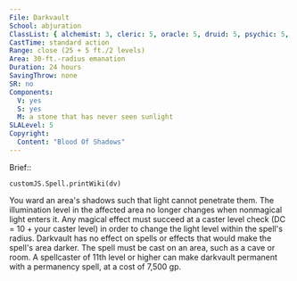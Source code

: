 ```yaml
---
File: Darkvault
School: abjuration
ClassList: { alchemist: 3, cleric: 5, oracle: 5, druid: 5, psychic: 5, shaman: 5, sorcerer: 5, wizard: 5, witch: 5 }
CastTime: standard action
Range: close (25 + 5 ft./2 levels)
Area: 30-ft.-radius emanation
Duration: 24 hours
SavingThrow: none
SR: no
Components:
  V: yes
  S: yes
  M: a stone that has never seen sunlight
SLALevel: 5
Copyright:
  Content: "Blood Of Shadows"
---
```

Brief:: 

```dataviewjs
customJS.Spell.printWiki(dv)
```

You ward an area's shadows such that light cannot penetrate them. The illumination level in the affected area no longer changes when nonmagical light enters it. Any magical effect must succeed at a caster level check (DC = 10 + your caster level) in order to change the light level within the spell's radius. Darkvault has no effect on spells or effects that would make the spell's area darker.  The spell must be cast on an area, such as a cave or room. A spellcaster of 11th level or higher can make darkvault permanent with a permanency spell, at a cost of 7,500 gp.
